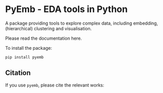 # PyEmb - EDA tools in Python

A package providing tools to explore complex data, including embedding, (hierarchical) clustering and visualisation.

Please read the documentation here. 

To install the package: 
```bash
pip install pyemb
```

## Citation

If you use `pyemb`, please cite the relevant works:


